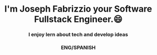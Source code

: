 <h1 align="center">I'm Joseph Fabrizzio your Software Fullstack Engineer.😄</h1>
<h3 align="center">I enjoy lern about tech and develop ideas</h3>
<h3 align="center">ENG/SPANISH</h3>



<!DOCTYPE html>
<html lang="es">
<head>
    <meta charset="UTF-8">
    <meta name="viewport" content="width=device-width, initial-scale=1.0">
    <title>Mi README</title>
    <style>
        .subindice {
            font-size: 0.8em;
            vertical-align: text-top;
        }

        .lista {
            list-style-type: none;
            padding: 0;
        }

        .lista-item {
            margin-bottom: 10px;
            border-bottom: 1px solid #ccc;
            padding: 10px 0;
        }
    </style>
</head>
<body>
    <ol class="lista">
        <li class="lista-item">Elemento 1<sub class="subindice">subíndice 1</sub></li>
        <li class="lista-item">Elemento 2<sub class="subindice">subíndice 2</sub></li>
        <li class="lista-item">Elemento 3<sub class="subindice">subíndice 3</sub></li>
    </ol>
</body>
</html>


<h3 align="center">where i work? 🤔</h3>
im develop my ideas and i work for enterprises

<h3 align="center">my website? 🤔</h3>

![340709804-612289013799551-224101374922246719-n.jpg](https://i.postimg.cc/ryPTNrkj/340709804-612289013799551-224101374922246719-n.jpg)]()
 <img src=“https://i.postimg.cc/ryPTNrkj/340709804-612289013799551-224101374922246719-n.jpg”> 
<h3 align="left">Connect with me: JosephFabrizzioCorreo@gmail.com</h3>

###Spanish 

### 🤖Programador Autonomo, disfruto implementando proyectos de tecnología y programación. 🤖 

### 🏆Especializado en creación web,java y robotica.🏆👋

### 🤖Herramientas,lenguages que ocupo para crear tus proyectos o dar soporte a ellos🤖
## Herramientas y Lenguajes

| Herramientas y Lenguajes | Experiencia |
|-------------------------|-------------|
| Java                    | Amplia experiencia en el desarrollo de sistemas locales, como gestión de inventarios, estacionamiento y diversas aplicaciones empresariales. |
| JavaWebPages            | Utilizado para migrar sistemas Java a la web y crear páginas web para servicios locales. Experiencia en lenguaje similar a Java. |
| HTML                    | Maquetado básico de páginas web para clientes. Imparto clases de desarrollo web. |
| CSS                     | Uso CSS junto a otras herramientas para facilitar el maquetado web. Enseño CSS en clases de desarrollo web. |
| JavaScript              | Creación de aplicaciones web y móviles con Node.js y otros lenguajes y frameworks. |
| SQL                     | Experiencia en manejo del lenguaje SQL para implementar y conectar bases de datos en proyectos locales. |
| Python                  | Automatización de procesos y desarrollo en robótica, conexiones web y hardware (Raspberry Pi, ESP32, Arduino). |
| Kotlin                  | Implementación de aplicaciones móviles y migración de código Java a Kotlin. |
| PHP                     | Desarrollo web, creación de APIs y modificaciones de código para clientes. |
| Arduino                 | Creación de proyectos de electrónica como robots y sistemas domóticos con LED autónomos. |
| Angular                 | En proceso de aprendizaje. Ampliando conocimientos en desarrollo web frontend. |
| JSON (APIs)             | Experiencia en manejo y consumo de APIs utilizando JSON como formato de intercambio de datos. |
| Node.js                 | Amplia experiencia en desarrollo de aplicaciones web y servicios del lado del servidor. |
| Tomcat Servers          | Amplio conocimiento en configuración y despliegue de aplicaciones en servidores Tomcat. |
| AWS                     | Uso de servicios de Amazon Web Services para alojar proyectos y bases de datos, y configuración y administración de los mismos. |
| StarUML                 | Creación de diagramas y documentación de proyectos de software. |
| Git/GitHub              | Control de versiones y colaboración en equipo utilizando Git y GitHub. |
| TensorFlow             | Conocimiento de la librería para implementaciones de reconocimiento de objetos con ESP32 y Arduino. |
| TeamViewer              | Conocimientos básicos para brindar soporte y asistencia remota a clientes. |
| MySQL, Firebase y MongoDB | Experiencia intermedia en manejo de bases de datos con estas tecnologías. |
| Visual Studio Code      | Experiencia intermedia en el uso de este editor de código. |
| Netbeans                | Experiencia intermedia en el uso de este entorno de desarrollo integrado. |

Estas son las herramientas y lenguajes en los que tengo experiencia y que utilizo para brindar servicios a mis clientes. Mi objetivo es utilizar mis conocimientos y experiencia en estas tecnologías para ofrecer soluciones de software eficientes y de calidad.


 ### 🤖Algunas Herramientas de equipo que uso,librerias,frameworks,Bases de datos,IDEs,etc.🤖
 
<h3 align="left">Languages and Tools:</h3>
<p align="left"> <a href="https://developer.android.com" target="_blank" rel="noreferrer"> <img src="https://raw.githubusercontent.com/devicons/devicon/master/icons/android/android-original-wordmark.svg" alt="android" width="40" height="40"/> </a> <a href="https://angular.io" target="_blank" rel="noreferrer"> <img src="https://angular.io/assets/images/logos/angular/angular.svg" alt="angular" width="40" height="40"/> </a> <a href="https://www.arduino.cc/" target="_blank" rel="noreferrer"> <img src="https://cdn.worldvectorlogo.com/logos/arduino-1.svg" alt="arduino" width="40" height="40"/> </a> <a href="https://www.w3schools.com/css/" target="_blank" rel="noreferrer"> <img src="https://raw.githubusercontent.com/devicons/devicon/master/icons/css3/css3-original-wordmark.svg" alt="css3" width="40" height="40"/> </a> <a href="https://firebase.google.com/" target="_blank" rel="noreferrer"> <img src="https://www.vectorlogo.zone/logos/firebase/firebase-icon.svg" alt="firebase" width="40" height="40"/> </a> <a href="https://git-scm.com/" target="_blank" rel="noreferrer"> <img src="https://www.vectorlogo.zone/logos/git-scm/git-scm-icon.svg" alt="git" width="40" height="40"/> </a> <a href="https://www.w3.org/html/" target="_blank" rel="noreferrer"> <img src="https://raw.githubusercontent.com/devicons/devicon/master/icons/html5/html5-original-wordmark.svg" alt="html5" width="40" height="40"/> </a> <a href="https://www.java.com" target="_blank" rel="noreferrer"> <img src="https://raw.githubusercontent.com/devicons/devicon/master/icons/java/java-original.svg" alt="java" width="40" height="40"/> </a> <a href="https://developer.mozilla.org/en-US/docs/Web/JavaScript" target="_blank" rel="noreferrer"> <img src="https://raw.githubusercontent.com/devicons/devicon/master/icons/javascript/javascript-original.svg" alt="javascript" width="40" height="40"/> </a> <a href="https://kotlinlang.org" target="_blank" rel="noreferrer"> <img src="https://www.vectorlogo.zone/logos/kotlinlang/kotlinlang-icon.svg" alt="kotlin" width="40" height="40"/> </a> <a href="https://www.linux.org/" target="_blank" rel="noreferrer"> <img src="https://raw.githubusercontent.com/devicons/devicon/master/icons/linux/linux-original.svg" alt="linux" width="40" height="40"/> </a> <a href="https://www.mysql.com/" target="_blank" rel="noreferrer"> <img src="https://raw.githubusercontent.com/devicons/devicon/master/icons/mysql/mysql-original-wordmark.svg" alt="mysql" width="40" height="40"/> </a> <a href="https://www.postgresql.org" target="_blank" rel="noreferrer"> <img src="https://raw.githubusercontent.com/devicons/devicon/master/icons/postgresql/postgresql-original-wordmark.svg" alt="postgresql" width="40" height="40"/> </a> <a href="https://www.python.org" target="_blank" rel="noreferrer"> <img src="https://raw.githubusercontent.com/devicons/devicon/master/icons/python/python-original.svg" alt="python" width="40" height="40"/> </a> <a href="https://www.sqlite.org/" target="_blank" rel="noreferrer"> <img src="https://www.vectorlogo.zone/logos/sqlite/sqlite-icon.svg" alt="sqlite" width="40" height="40"/> </a> <a href="https://www.tensorflow.org" target="_blank" rel="noreferrer"> <img src="https://www.vectorlogo.zone/logos/tensorflow/tensorflow-icon.svg" alt="tensorflow" width="40" height="40"/> </a> </p>
<!--
**JFabrizzio5/JFabrizzio5** is a ✨ _special_ ✨ repository because its `README.md` (this file) appears on your GitHub profile.

Here are some ideas to get you started:

- 🔭 I’m currently working on ...
- 🌱 I’m currently learning ...
- 👯 I’m looking to collaborate on ...
- 🤔 I’m looking for help with ...
- 💬 Ask me about ...
- 📫 How to reach me: ...
- 😄 Pronouns: ...
- ⚡ Fun fact: ...
-->


[![GitHub Streak](http://github-readme-streak-stats.herokuapp.com?user=JFabrizzio5&theme=radical&border_radius=20&locale=es&mode=weekly&card_width=500)](https://git.io/streak-stats)






  
